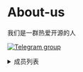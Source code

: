 
# About-us
我们是一群热爱开源的人

[![Telegram group](https://img.shields.io/badge/Telegram-group-white?style=social&logo=Telegram)](https://t.me/+KWY6MmPwytljODhl)

<details>
<summary>成员列表</summary>

<div align="center">

![战神小猫](https://github.com/xiaomao-organization/About-us/assets/146637870/5ea31fe6-4600-446e-84aa-8529152af26b)

# 战神小猫
一只普通的喵

这个README是他写的

![Gwendolyngo](https://github.com/xiaomao-organization/About-us/assets/146637870/c20e9e78-b552-4ca3-91dd-ec56b19b5b90)
# Gwendolyngo
啥也不是

</details>
